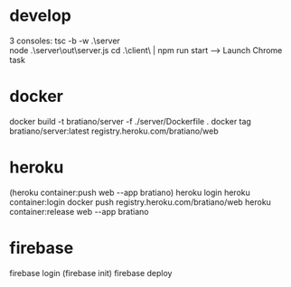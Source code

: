 # develop
3 consoles:
tsc -b -w .\server\
node .\server\out\server.js
cd .\client\ | npm run start
--> Launch Chrome task

# docker
docker build -t bratiano/server -f ./server/Dockerfile .
docker tag bratiano/server:latest registry.heroku.com/bratiano/web

# heroku
(heroku container:push web --app bratiano)
heroku login
heroku container:login
docker push registry.heroku.com/bratiano/web
heroku container:release web --app bratiano

# firebase
firebase login
(firebase init)
firebase deploy